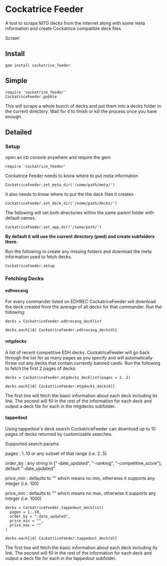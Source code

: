# Cockatrice Feeder
A tool to scrape MTG decks from the internet along with some meta information and create Cockatrice compatible deck files.

Scraw!

## Install
`gem install cockatrice_feeder`

## Simple
```
require 'cockatrice_feeder'
CockatriceFeeder.gobble
```

This will scrape a whole bunch of decks and put them into a decks folder in the current directory. Wait for it to finish or kill the process once you have enough.

## Detailed

### Setup
open an irb console anywhere and require the gem

`require 'cockatrice_feeder'`

Cockatrice Feeder needs to know where to put meta information

`CockatriceFeeder.set_meta_dir('/some/path/meta/')`

It also needs to know where to put the the deck files it creates

`CockatriceFeeder.set_deck_dir('/some/path/decks/')`

The following will set both directories within the same parent folder with default names.

`CockatriceFeeder.set_app_dir('/some/path/')`

**By default it will use the current directory (pwd) and create subfolders there.**

Run the following to create any missing folders and download the meta information used to fetch decks.

`CockatriceFeeder.setup`

### Fetching Decks

#### edhrecavg
For every commander listed on EDHREC CockatriceFeeder will download the deck created from the average of all decks for that commander. Run the following:

```
decks = CockatriceFeeder.edhrecavg_decklist

decks.each{|d| CockatriceFeeder.edhrecavg_deck(d)}
```

#### mtgdecks
A list of recent competitive EDH decks. CockatriceFeeder will go back through the list for as many pages as you specify and will automatically throw out any decks that contain currently banned cards. Run the following to fetch the first 2 pages of decks:

```
decks = CockatriceFeeder.mtgdecks_decklist(pages = 1..2)

decks.each{|d| CockatriceFeeder.mtgdecks_deck(d)}
```

The first line will fetch the basic information about each deck including its link. The second will fill in the rest of the information for each deck and output a deck file for each in the mtgdecks subfolder.

#### tappedout
Using tappedout's deck search CockatriceFeeder can download up to 10 pages of decks returned by customizable searches.

Supported search params

pages
: 1..10 or any subset of that range (i.e. 2..5)

order_by
: any string in ["-date_updated", "-ranking", "-competitive_score"], default "-date_updated"

price_min
: defaults to "" which means no min, otherwise it supports any integer (i.e. 100)

price_min
: defaults to "" which means no max, otherwise it supports any integer (i.e. 1000)

```
decks = CockatriceFeeder.tappedout_decklist(
  pages = 1..10,
  order_by = "-date_updated",
  price_min = "",
  price_max = ""
)

decks.each{|d| CockatriceFeeder.tappedout_deck(d)}
```

The first line will fetch the basic information about each deck including its link. The second will fill in the rest of the information for each deck and output a deck file for each in the tappedout subfolder.
